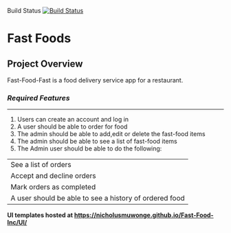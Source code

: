 Build Status
[![Build Status](https://travis-ci.org/NicholusMuwonge/Fast-Food-Inc.svg?branch=master)](https://travis-ci.org/NicholusMuwonge/Fast-Food-Inc)

<h1>Fast Foods</h1>
<h2>Project Overview</h2>
<p>Fast-Food-Fast is a food delivery service app for a restaurant. <p>
<h3><em><b>Required Features</b> </em> </h3>
<hr/>
<ol>
<li> Users can create an account and log in </li>
<li> A user should be able to order for food </li>
<li> The admin should be able to add,edit or delete the fast-food items </li>
  <li> The admin should be able to see a list of fast-food items </li>
<li> The Admin user should be able to do the following: 
</ol>

<table> <tr><td> See a list of orders </td></tr>
<tr><td> Accept and decline orders </td></tr>
<tr><td> Mark orders as completed </td></tr>
<tr><td> A user should be able to see a history of ordered food </li> </td></tr>
</table>

<strong>  UI templates hosted at https://nicholusmuwonge.github.io/Fast-Food-Inc/UI/    </strong>

